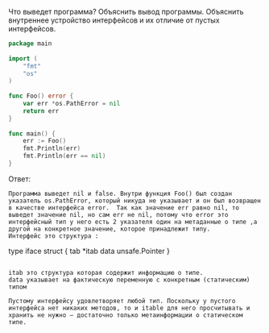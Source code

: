 Что выведет программа? Объяснить вывод программы. Объяснить внутреннее устройство интерфейсов и их отличие от пустых интерфейсов.

```go
package main
 
import (
    "fmt"
    "os"
)
 
func Foo() error {
    var err *os.PathError = nil
    return err
}
 
func main() {
    err := Foo()
    fmt.Println(err)
    fmt.Println(err == nil)
}

```

Ответ:
```
Программа выведет nil и false. Внутри функция Foo() был создан указатель os.PathError, который никуда не указывает и он был возвращен в качестве интерфейса error.  Так как значение err равно nil, то выведет значение nil, но сам err не nil, потому что error это интерфейсный тип у него есть 2 указателя один на метаданные о типе ,а другой на конкретное значение, которое принадлежит типу.
Интерфейс это структура :

```
type iface struct {
	tab  *itab
	data unsafe.Pointer
}
```

itab это структура которая содержит информацию о типе.
data указывает на фактическую переменную с конкретным (статическим) типом

Пустому интерфейсу удовлетворяет любой тип. Поскольку у пустого интерфейса нет никаких методов, то и itable для него просчитывать и хранить не нужно — достаточно только метаинформации о статическом типе.

```
